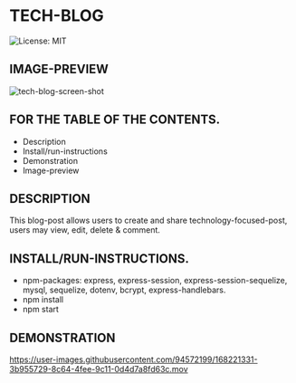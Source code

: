 # TECH-BLOG
![License: MIT](https://img.shields.io/badge/License-MIT-yellow.svg)

## IMAGE-PREVIEW
![tech-blog-screen-shot](https://user-images.githubusercontent.com/94572199/168219124-00d1f649-cf26-4dfd-8cf1-e85902560e93.png)

## FOR THE TABLE OF THE CONTENTS.
* Description
* Install/run-instructions
* Demonstration
* Image-preview

## DESCRIPTION
This blog-post allows users to create and share technology-focused-post, users may view, edit, delete & comment.

## INSTALL/RUN-INSTRUCTIONS.
* npm-packages: express, express-session, express-session-sequelize, mysql, sequelize, dotenv, bcrypt, express-handlebars.
* npm install
* npm start

## DEMONSTRATION
https://user-images.githubusercontent.com/94572199/168221331-3b955729-8c64-4fee-9c11-0d4d7a8fd63c.mov

